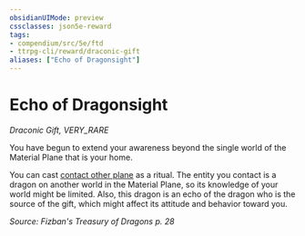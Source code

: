 ```yaml
---
obsidianUIMode: preview
cssclasses: json5e-reward
tags:
- compendium/src/5e/ftd
- ttrpg-cli/reward/draconic-gift
aliases: ["Echo of Dragonsight"]
---
```

# Echo of Dragonsight
*Draconic Gift, VERY_RARE*  

You have begun to extend your awareness beyond the single world of the Material Plane that is your home.

You can cast [contact other plane](/3-Mechanics/CLI/spells/contact-other-plane.md) as a ritual. The entity you contact is a dragon on another world in the Material Plane, so its knowledge of your world might be limited. Also, this dragon is an echo of the dragon who is the source of the gift, which might affect its attitude and behavior toward you.

*Source: Fizban's Treasury of Dragons p. 28*